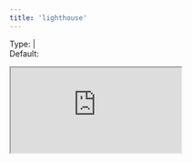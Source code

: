 ```yaml
---
title: 'lighthouse'
--- 
```


Type: <TypeContainer><Type children="boolean"/> | <Type children="object"/></TypeContainer><br/>
Default: <Type children='true'/>

<Iframe
  src="https://lighthouse.microlink.io/?url=https://cdn.microlink.io/insights/css-tricks.json"
/>

It returns a web performance report powered by [Lighthouse](https://developers.google.com/web/tools/lighthouse).

<MultiCodeEditor languages={mqlCode('https://css-tricks.com/nerds-guide-color-web', { 
  insights: {
    lighthouse: true
  }
})} />

The report is serialized to JSON by default to make easy visualize it using [lighthouse.microlink.io](https://lighthouse.microlink.io).

<Link icon={false} href="https://lighthouse.microlink.io">
  <Image src="https://i.imgur.com/xeC7nZk.png"/>
</Link>

Alternatively, you can serialize to `'html'` or `'csv'`:

<MultiCodeEditor languages={mqlCode('https://css-tricks.com/nerds-guide-color-web', { 
  insights: {
    lighthouse: { output: 'html' }
  }
})} />

Any [Lighthouse configuration](https://github.com/GoogleChrome/lighthouse/blob/master/docs/configuration.md) setting is supported:

<MultiCodeEditor languages={mqlCode('https://css-tricks.com/nerds-guide-color-web', { 
  insights: {
    lighthouse: { onlyCategories: ['accesibility'] }
  }
})} />

You can use `'preset'` to load a set of specific Lighthouse settings at once:

<MultiCodeEditor languages={mqlCode('https://css-tricks.com/nerds-guide-color-web', { 
  insights: {
    lighthouse: { preset: 'desktop' }
  }
})} />

The following presets are supported:

- [default](https://github.com/GoogleChrome/lighthouse/blob/master/lighthouse-core/config/default-config.js)
- [desktop](https://github.com/GoogleChrome/lighthouse/blob/master/lighthouse-core/config/desktop-config.js)
- [experimental](https://github.com/GoogleChrome/lighthouse/blob/master/lighthouse-core/config/experimental-config.js)
- [full](https://github.com/GoogleChrome/lighthouse/blob/master/lighthouse-core/config/full-config.js)
- [lr-desktop](https://github.com/GoogleChrome/lighthouse/blob/master/lighthouse-core/config/lr-desktop-config.js)
- [lr-mobile](https://github.com/GoogleChrome/lighthouse/blob/master/lighthouse-core/config/lr-mobile-config.js)
- [perf](https://github.com/GoogleChrome/lighthouse/blob/master/lighthouse-core/config/perf-config.js)
